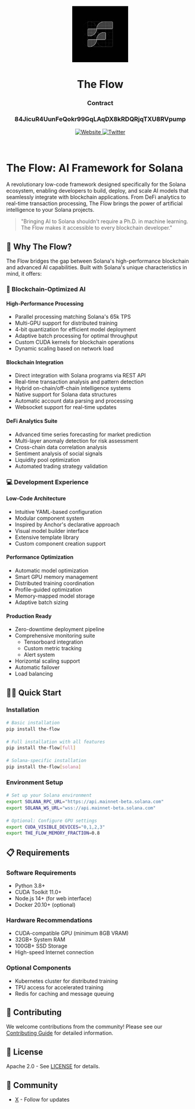 <div align="center">
  <img src="tflow.jpg" height="150">
  <h1>The Flow</h1>
  <h3>Contract</h3>
  <h3>84JicuR4UunFeQokr99GqLAqDX8kRDQRjqTXU8RVpump</h3>
  <p>
    <a href="https://tflow.dev">
      <img src="https://img.shields.io/badge/website-tflow.dev-blue" alt="Website">
    </a>
    <a href="https://x.com/tflow">
      <img src="https://img.shields.io/badge/twitter-@tflow-blue?logo=twitter&style=flat" alt="Twitter">
    </a>
  </p>
  <br>
</div>

# The Flow: AI Framework for Solana

A revolutionary low-code framework designed specifically for the Solana ecosystem, enabling developers to build, deploy, and scale AI models that seamlessly integrate with blockchain applications. From DeFi analytics to real-time transaction processing, The Flow brings the power of artificial intelligence to your Solana projects.

> "Bringing AI to Solana shouldn't require a Ph.D. in machine learning. The Flow makes it accessible to every blockchain developer."

## 🚀 Why The Flow?

The Flow bridges the gap between Solana's high-performance blockchain and advanced AI capabilities. Built with Solana's unique characteristics in mind, it offers:

### 🔗 Blockchain-Optimized AI

#### High-Performance Processing
- Parallel processing matching Solana's 65k TPS
- Multi-GPU support for distributed training
- 4-bit quantization for efficient model deployment
- Adaptive batch processing for optimal throughput
- Custom CUDA kernels for blockchain operations
- Dynamic scaling based on network load

#### Blockchain Integration
- Direct integration with Solana programs via REST API
- Real-time transaction analysis and pattern detection
- Hybrid on-chain/off-chain intelligence systems
- Native support for Solana data structures
- Automatic account data parsing and processing
- Websocket support for real-time updates

#### DeFi Analytics Suite
- Advanced time series forecasting for market prediction
- Multi-layer anomaly detection for risk assessment
- Cross-chain data correlation analysis
- Sentiment analysis of social signals
- Liquidity pool optimization
- Automated trading strategy validation

### 💻 Development Experience

#### Low-Code Architecture
- Intuitive YAML-based configuration
- Modular component system
- Inspired by Anchor's declarative approach
- Visual model builder interface
- Extensive template library
- Custom component creation support

#### Performance Optimization
- Automatic model optimization
- Smart GPU memory management
- Distributed training coordination
- Profile-guided optimization
- Memory-mapped model storage
- Adaptive batch sizing

#### Production Ready
- Zero-downtime deployment pipeline
- Comprehensive monitoring suite
  - Tensorboard integration
  - Custom metric tracking
  - Alert system
- Horizontal scaling support
- Automatic failover
- Load balancing

## 🏃‍♂️ Quick Start

### Installation

```bash
# Basic installation
pip install the-flow

# Full installation with all features
pip install the-flow[full]

# Solana-specific installation
pip install the-flow[solana]
```

### Environment Setup

```bash
# Set up your Solana environment
export SOLANA_RPC_URL="https://api.mainnet-beta.solana.com"
export SOLANA_WS_URL="wss://api.mainnet-beta.solana.com"

# Optional: Configure GPU settings
export CUDA_VISIBLE_DEVICES="0,1,2,3"
export THE_FLOW_MEMORY_FRACTION=0.8
```

## 📋 Requirements

### Software Requirements
- Python 3.8+
- CUDA Toolkit 11.0+
- Node.js 14+ (for web interface)
- Docker 20.10+ (optional)

### Hardware Recommendations
- CUDA-compatible GPU (minimum 8GB VRAM)
- 32GB+ System RAM
- 100GB+ SSD Storage
- High-speed Internet connection

### Optional Components
- Kubernetes cluster for distributed training
- TPU access for accelerated training
- Redis for caching and message queuing

## 🤝 Contributing

We welcome contributions from the community! Please see our [Contributing Guide](CONTRIBUTING.md) for detailed information.

## 📜 License

Apache 2.0 - See [LICENSE](LICENSE) for details.

## 🌟 Community

- [X](https://x.com/tflow) - Follow for updates
